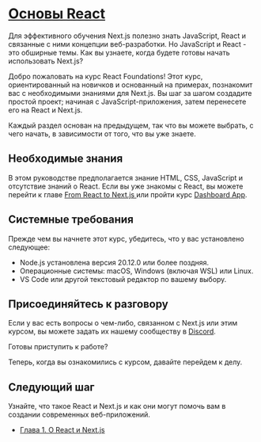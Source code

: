 # [Основы React](../index.md)

Для эффективного обучения Next.js полезно знать JavaScript, React и связанные с ними концепции веб-разработки. Но JavaScript и React - это обширные темы. Как вы узнаете, когда будете готовы начать использовать Next.js?

Добро пожаловать на курс React Foundations! Этот курс, ориентированный на новичков и основанный на примерах, познакомит вас с необходимыми знаниями для Next.js. Вы шаг за шагом создадите простой проект; начиная с JavaScript-приложения, затем перенесете его на React и Next.js.

Каждый раздел основан на предыдущем, так что вы можете выбрать, с чего начать, в зависимости от того, что вы уже знаете.

## Необходимые знания

В этом руководстве предполагается знание HTML, CSS, JavaScript и отсутствие знаний о React. Если вы уже знакомы с React, вы можете перейти к главе [From React to Next.js ](https://nextjs.org/learn/react-foundations/from-react-to-nextjs) или пройти курс [Dashboard App](https://nextjs.org/learn/dashboard-app).

## Системные требования

Прежде чем вы начнете этот курс, убедитесь, что у вас установлено следующее:

- Node.js установлена версия 20.12.0 или более поздняя.
- Операционные системы: macOS, Windows (включая WSL) или Linux.
- VS Code или другой текстовый редактор по вашему выбору.

## Присоединяйтесь к разговору

Если у вас есть вопросы о чем-либо, связанном с Next.js или этим курсом, вы можете задать их нашему сообществу в [Discord](https://discord.gg/Q3AsD4efFC).

Готовы приступить к работе?

Теперь, когда вы ознакомились с курсом, давайте перейдем к делу.

## Следующий шаг

Узнайте, что такое React и Next.js и как они могут помочь вам в создании современных веб-приложений.

- [Глава 1. О React и Next.js](<./Глава 1. О React и Next.md>)
